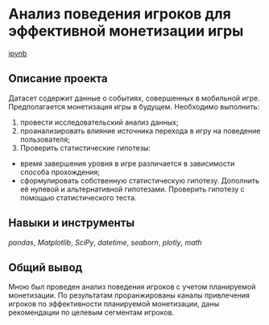 # Анализ поведения игроков для эффективной монетизации игры

[ipynb](https://github.com/AndreyBrykov/yandex_practicum/blob/main/analysis_of_player_behavior_for_monetization/analysis_of_player_behavior_for_monetization.ipynb)

## Описание проекта

Датасет содержит данные о событиях, совершенных в мобильной игре. Предполагается монетизация игры в будущем. Необходимо выполнить:
  1) провести исследовательский анализ данных;
  2) проанализировать влияние источника перехода в игру на поведение пользователя;
  3) Проверить статистические гипотезы:
  - время завершения уровня в игре различается в зависимости способа прохождения;
  - cформулировать собственную статистическую гипотезу. Дополнить её нулевой и альтернативной гипотезами. Проверить гипотезу с помощью статистического теста.

## Навыки и инструменты

*pandas*,
*Matplotlib*,
*SciPy*,
*datetime*,
*seaborn*,
*plotly*,
*math*

## Общий вывод

Мною был проведен анализ поведения игроков с учетом планируемой монетизации. По результатам проранжированы каналы привлечения игроков по эффективности планируемой монетизации, даны рекомендации по целевым сегментам игроков.
